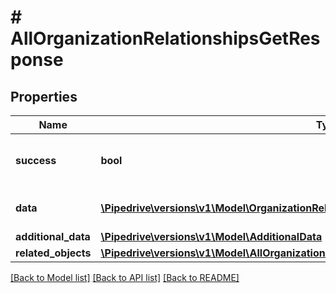 # # AllOrganizationRelationshipsGetResponse

## Properties

Name | Type | Description | Notes
------------ | ------------- | ------------- | -------------
**success** | **bool** | If the response is successful or not | [optional]
**data** | [**\Pipedrive\versions\v1\Model\OrganizationRelationshipDetails[]**](OrganizationRelationshipDetails.md) | The array of organization relationships |
**additional_data** | [**\Pipedrive\versions\v1\Model\AdditionalData**](AdditionalData.md) |  |
**related_objects** | [**\Pipedrive\versions\v1\Model\AllOrganizationRelationshipsGetResponseAllOfRelatedObjects**](AllOrganizationRelationshipsGetResponseAllOfRelatedObjects.md) |  |

[[Back to Model list]](../README.md#documentation-for-models) [[Back to API list]](../README.md#documentation-for-api-endpoints) [[Back to README]](../README.md)
